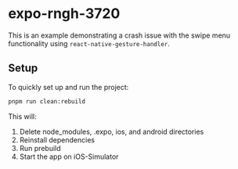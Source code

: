 # expo-rngh-3720

This is an example demonstrating a crash issue with the swipe menu functionality using `react-native-gesture-handler`.

## Setup

To quickly set up and run the project:

```bash
pnpm run clean:rebuild
```

This will:

1. Delete node_modules, .expo, ios, and android directories
2. Reinstall dependencies
3. Run prebuild
4. Start the app on iOS-Simulator
